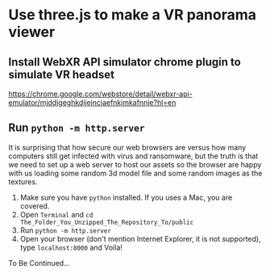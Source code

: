 # Use three.js to make a VR panorama viewer

## Install WebXR API simulator chrome plugin to simulate VR headset

https://chrome.google.com/webstore/detail/webxr-api-emulator/mjddjgeghkdijejnciaefnkjmkafnnje?hl=en

## Run `python -m http.server`

It is surprising that how secure our web browsers are versus how many computers still get infected with virus and ransomware, but the truth is that we need to set up a web server to host our assets so the browser are happy with us loading some random 3d model file and some random images as the textures.

1. Make sure you have `python` installed. If you uses a Mac, you are covered.
2. Open `Terminal` and `cd The_Folder_You_Unzipped_The_Repository_To/public`
3. Run `python -m http.server`
4. Open your browser (don't mention Internet Explorer, it is not supported), type `localhost:8000` and Voila!

To Be Continued...
